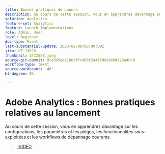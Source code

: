```yaml
---
title: Bonnes pratiques de Launch
description: Au cours de cette session, vous en apprendrez davantage sur les configurations, les paramètres et les pièges, les fonctionnalités sous-exploitées et les workflows de dépannage courants.
solution: Analytics
feature-set: Analytics
feature: Launch Implementations
role: Admin, User
level: Beginner
doc-type: Event
last-substantial-update: 2023-09-08T00:00:00Z
jira: KT-13820
thumbnail: 3422528.jpeg
source-git-commit: dcddd5ed81868ffcd0bf2a41fd898800129a4bc0
workflow-type: tm+mt
source-wordcount: '40'
ht-degree: 0%

---
```



# Adobe Analytics : Bonnes pratiques relatives au lancement

Au cours de cette session, vous en apprendrez davantage sur les configurations, les paramètres et les pièges, les fonctionnalités sous-exploitées et les workflows de dépannage courants.

>[!VIDEO](https://video.tv.adobe.com/v/3422528/?learn=on)
